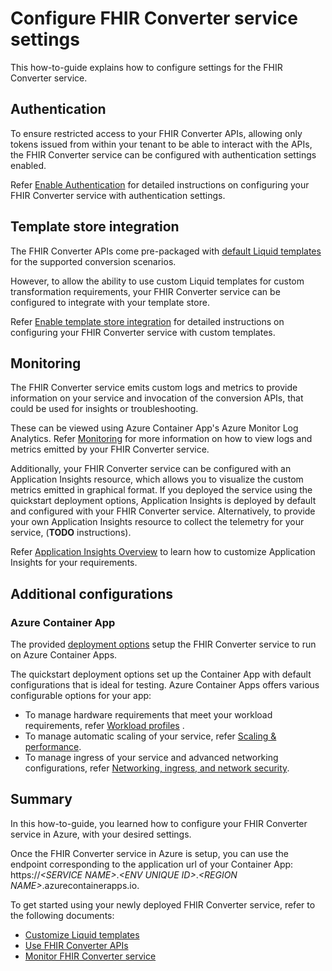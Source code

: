 # Configure FHIR Converter service settings

This how-to-guide explains how to configure settings for the FHIR Converter service.

## Authentication

To ensure restricted access to your FHIR Converter APIs, allowing only tokens issued from within your tenant to be able to interact with the APIs, the FHIR Converter service can be configured with authentication settings enabled.

Refer [Enable Authentication](enable-authentication.md) for detailed instructions on configuring your FHIR Converter service with authentication settings.

## Template store integration

The FHIR Converter APIs come pre-packaged with [default Liquid templates](https://github.com/microsoft/FHIR-Converter/tree/main/data/Templates) for the supported conversion scenarios.

However, to allow the ability to use custom Liquid templates for custom transformation requirements, your FHIR Converter service can be configured to integrate with your template store.

Refer [Enable template store integration](enable-template-store-integration.md) for detailed instructions on configuring your FHIR Converter service with custom templates.

## Monitoring

The FHIR Converter service emits custom logs and metrics to provide information on your service and invocation of the conversion APIs, that could be used for insights or troubleshooting.

These can be viewed using Azure Container App's Azure Monitor Log Analytics.
Refer [Monitoring](monitoring.md) for more information on how to view logs and metrics emitted by your FHIR Converter service.

Additionally, your FHIR Converter service can be configured with an Application Insights resource, which allows you to visualize the custom metrics emitted in graphical format.
If you deployed the service using the quickstart deployment options, Application Insights is deployed by default and configured with your FHIR Converter service.
Alternatively, to provide your own Application Insights resource to collect the telemetry for your service, (**TODO** instructions).

Refer [Application Insights Overview](https://docs.microsoft.com/azure/azure-monitor/app/app-insights-overview) to learn how to customize Application Insights for your requirements.

## Additional configurations

### Azure Container App

The provided [deployment options](deployment-options.md) setup the FHIR Converter service to run on Azure Container Apps.

The quickstart deployment options set up the Container App with default configurations that is ideal for testing.
Azure Container Apps offers various configurable options for your app:

* To manage hardware requirements that meet your workload requirements, refer [Workload profiles](https://learn.microsoft.com/en-us/azure/container-apps/workload-profiles-overview)
.
* To manage automatic scaling of your service, refer [Scaling & performance](https://learn.microsoft.com/en-us/azure/container-apps/scale-app?pivots=azure-cli).
* To manage ingress of your service and advanced networking configurations, refer [Networking, ingress, and network security](https://learn.microsoft.com/en-us/azure/container-apps/networking?tabs=workload-profiles-env%2Cazure-cli).

## Summary

In this how-to-guide, you learned how to configure your FHIR Converter service in Azure, with your desired settings.

Once the FHIR Converter service in Azure is setup, you can use the endpoint corresponding to the application url of your Container App: https://*\<SERVICE NAME\>*.*\<ENV UNIQUE ID\>*.*\<REGION NAME\>*.azurecontainerapps.io.

To get started using your newly deployed FHIR Converter service, refer to the following documents:

* [Customize Liquid templates](customize-templates.md)
* [Use FHIR Converter APIs](use-convert-web-apis.md)
* [Monitor FHIR Converter service](monitoring.md)
